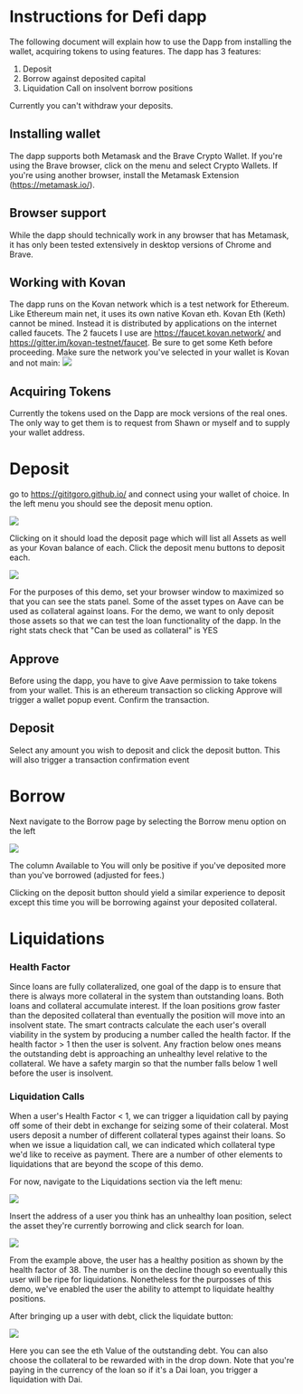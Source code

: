 # Instructions for Defi dapp
The following document will explain how to use the Dapp from installing the wallet, acquiring tokens to using features.
The dapp has 3 features:
1. Deposit
2. Borrow against deposited capital
3. Liquidation Call on insolvent borrow positions

Currently you can't withdraw your deposits.

## Installing wallet
The dapp supports both Metamask and the Brave Crypto Wallet. If you're using the Brave browser, click on the menu and select Crypto Wallets.
If you're using another browser, install the Metamask Extension (https://metamask.io/). 

## Browser support
While the dapp should technically work in any browser that has Metamask, it has only been tested extensively in desktop versions of Chrome and Brave. 

## Working with Kovan
The dapp runs on the Kovan network which is a test network for Ethereum. Like Ethereum main net, it uses its own native Kovan eth. Kovan Eth (Keth) cannot be mined. Instead it is distributed by applications on the internet called faucets. The 2 faucets I use are https://faucet.kovan.network/ and https://gitter.im/kovan-testnet/faucet.
Be sure to get some Keth before proceeding.
Make sure the network you've selected in your wallet is Kovan and not main:
![](./pics/kovan.png)

## Acquiring Tokens
Currently the tokens used on the Dapp are mock versions of the real ones. The only way to get them is to request from Shawn or myself and to supply your wallet address. 

# Deposit

go to https://gititgoro.github.io/ and connect using your wallet of choice. In the left menu you should see the deposit menu option.

![](./pics/deposit.png)

Clicking on it should load the deposit page which will list all Assets as well as your Kovan balance of each. Click the deposit menu buttons to deposit each.

![](./pics/depositasset.png)


For the purposes of this demo, set your browser window to maximized so that you can see the stats panel. Some of the asset types on Aave can be used as collateral against loans. For the demo, we want to only deposit those assets so that we can test the loan functionality of the dapp. In the right stats check that "Can be used as collateral" is YES

## Approve
Before using the dapp, you have to give Aave permission to take tokens from your wallet. This is an ethereum transaction so clicking Approve will trigger a wallet popup event. Confirm the transaction.

## Deposit
Select any amount you wish to deposit and click the deposit button. This will also trigger a transaction confirmation event


# Borrow
Next navigate to the Borrow page by selecting the Borrow menu option on the left

![](./pics/borrow.png)

The column Available to You will only be positive if you've deposited more than you've borrowed (adjusted for fees.)

Clicking on the deposit button should yield a similar experience to deposit except this time you will be borrowing against your deposited collateral.


# Liquidations

### Health Factor
Since loans are fully collateralized, one goal of the dapp is to ensure that there is always more collateral in the system than outstanding loans. Both loans and collateral accumulate interest. If the loan positions grow faster than the deposited collateral than eventually the position will move into an insolvent state. The smart contracts calculate the each user's overall viability in the system by producing a number called the health factor. If the health factor > 1 then the user is solvent. Any fraction below ones means the outstanding debt is approaching an unhealthy level relative to the collateral. We have a safety margin so that the number falls below 1 well before the user is insolvent.

### Liquidation Calls
When a user's Health Factor < 1, we can trigger a liquidation call by paying off some of their debt in exchange for seizing some of their colateral. Most users deposit a number of different collateral types against their loans. So when we issue a liquidation call, we can indicated which collateral type we'd like to receive as payment. There are a number of other elements to liquidations that are beyond the scope of this demo.

For now, navigate to the Liquidations section via the left menu:

![](./pics/liquidationsPage.png)


Insert the address of a user you think has an unhealthy loan position, select the asset they're currently borrowing and click search for loan.

![](./pics/healthy.png)

From the example above, the user has a healthy position as shown by the health factor of 38. The number is on the decline though so eventually this user will be ripe for liquidations. Nonetheless for the purposses of this demo, we've enabled the user the ability to attempt to liquidate healthy positions.

After bringing up a user with debt, click the liquidate button:

![](./pics/popup.png)

Here you can see the eth Value of the outstanding debt. You can also choose the collateral to be rewarded with in the drop down. Note that you're paying in the currency of the loan so if it's a Dai loan, you trigger a liquidation with Dai.